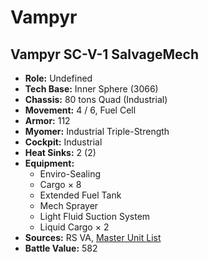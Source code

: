 # Vampyr
## Vampyr SC-V-1 SalvageMech
- **Role:** Undefined
- **Tech Base:** Inner Sphere (3066)
- **Chassis:** 80 tons Quad (Industrial)
- **Movement:** 4 / 6, Fuel Cell
- **Armor:** 112
- **Myomer:** Industrial Triple-Strength
- **Cockpit:** Industrial
- **Heat Sinks:** 2 (2)
- **Equipment:**
  - Enviro-Sealing
  - Cargo × 8
  - Extended Fuel Tank
  - Mech Sprayer
  - Light Fluid Suction System
  - Liquid Cargo × 2
- **Sources:** RS VA, [Master Unit List](http://masterunitlist.info/Unit/Details/5334/vampyr-sc-v-1-salvagemech)
- **Battle Value:** 582

